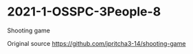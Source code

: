 # 2021-1-OSSPC-3People-8

Shooting game

Original source
https://github.com/jpritcha3-14/shooting-game
